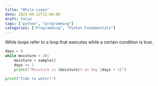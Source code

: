 ```yaml
---
title: "While Loops"
date: 2025-09-22T12:00:00
draft: false
tags: ["python", "programming"]
categories: ["Programming", "Python Fundamentals"]
---
```


While loops refer to a loop that executes while a certain condition is true.

```python
days = 0
while moisture > 20:
    moisture = sample()
    days += 1
    print(f"Moisture is {moisture}% on day {days + 1}")

print("Time to water!")
```
